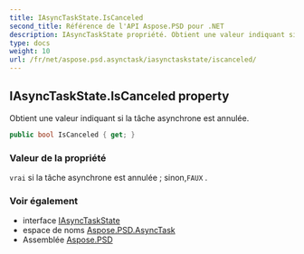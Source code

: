 ```yaml
---
title: IAsyncTaskState.IsCanceled
second_title: Référence de l'API Aspose.PSD pour .NET
description: IAsyncTaskState propriété. Obtient une valeur indiquant si la tâche asynchrone est annulée.
type: docs
weight: 10
url: /fr/net/aspose.psd.asynctask/iasynctaskstate/iscanceled/
---
```

## IAsyncTaskState.IsCanceled property

Obtient une valeur indiquant si la tâche asynchrone est annulée.

```csharp
public bool IsCanceled { get; }
```

### Valeur de la propriété

`vrai` si la tâche asynchrone est annulée ; sinon,`FAUX` .

### Voir également

* interface [IAsyncTaskState](../)
* espace de noms [Aspose.PSD.AsyncTask](../../iasynctaskstate/)
* Assemblée [Aspose.PSD](../../../)


